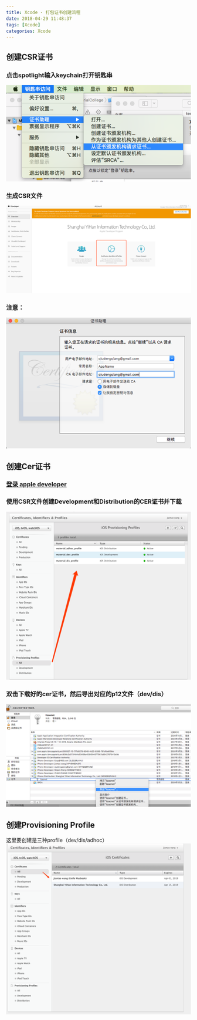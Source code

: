 ```yaml
---
title: Xcode - 打包证书创建流程
date: 2018-04-29 11:48:37
tags: [Xcode]
categories: Xcode
---
```


## 创建CSR证书
### 点击spotlight输入keychain打开钥匙串
![](/images/tech/csr_keychain.png)  
### 生成CSR文件
![](/images/tech/csr_create.png)  
### **注意**：
![](/images/tech/csr_alert.png)

## 创建Cer证书
### [登录 apple developer](https://developer.apple.com/account/)

### 使用CSR文件创建Development和Distribution的CER证书并下载
![](/images/tech/cer_create.png)

### 双击下载好的cer证书，然后导出对应的p12文件（dev/dis）
![](/images/tech/cer_export_p12.png)

## 创建Provisioning Profile
这里要创建是三种profile（dev/dis/adhoc）
![](/images/tech/cer_profile_list.png)
